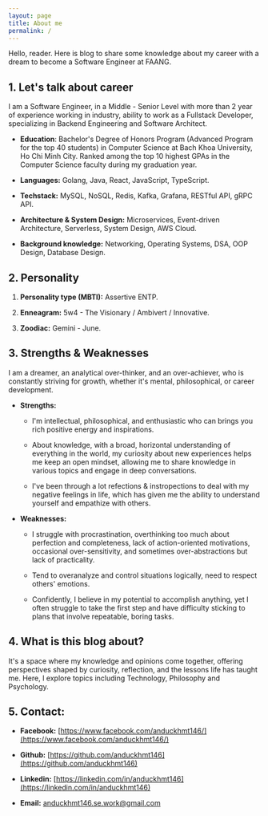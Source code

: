 ```yaml
---
layout: page
title: About me
permalink: /
---
```


Hello, reader. Here is blog to share some knowledge about my career with a dream to become a Software Engineer at FAANG.

## 1. Let's talk about career

I am a Software Engineer, in a Middle - Senior Level with more than 2 year of experience working in industry, ability to work as a Fullstack Developer, specializing in Backend Engineering and Software Architect.

- **Education**: Bachelor's Degree of Honors Program (Advanced Program for the top 40 students) in Computer Science at Bach Khoa University, Ho Chi Minh City. Ranked among the top 10 highest GPAs in the Computer Science faculty during my graduation year.

- **Languages:** Golang, Java, React, JavaScript, TypeScript.

- **Techstack:** MySQL, NoSQL, Redis, Kafka, Grafana, RESTful API, gRPC API.

- **Architecture & System Design:** Microservices, Event-driven Architecture, Serverless, System Design, AWS Cloud.

- **Background knowledge:** Networking, Operating Systems, DSA, OOP Design, Database Design.

## 2. Personality

1. **Personality type (MBTI):** Assertive ENTP.

2. **Enneagram:** 5w4 - The Visionary / Ambivert / Innovative.

3. **Zoodiac:** Gemini - June.

## 3. Strengths & Weaknesses

I am a dreamer, an analytical over-thinker, and an over-achiever, who is constantly striving for growth, whether it's mental, philosophical, or career development.

- **Strengths:**

  - I'm intellectual, philosophical, and enthusiastic who can brings you rich positive energy and inspirations.

  - About knowledge, with a broad, horizontal understanding of everything in the world, my curiosity about new experiences helps me keep an open mindset, allowing me to share knowledge in various topics and engage in deep conversations.

  - I've been through a lot refections & instropections to deal with my negative feelings in life, which has given me the ability to understand yourself and empathize with others.

- **Weaknesses:**

  - I struggle with procrastination, overthinking too much about perfection and completeness, lack of action-oriented motivations, occasional over-sensitivity, and sometimes over-abstractions but lack of practicality.

  - Tend to overanalyze and control situations logically, need to respect others' emotions.

  - Confidently, I believe in my potential to accomplish anything, yet I often struggle to take the first step and have difficulty sticking to plans that involve repeatable, boring tasks.

## 4. What is this blog about?

It's a space where my knowledge and opinions come together, offering perspectives shaped by curiosity, reflection, and the lessons life has taught me. Here, I explore topics including Technology, Philosophy and Psychology.

## 5. Contact:

- **Facebook:** [https://www.facebook.com/anduckhmt146/](https://www.facebook.com/anduckhmt146/)

- **Github:** [https://github.com/anduckhmt146](https://github.com/anduckhmt146)

- **Linkedin:** [https://linkedin.com/in/anduckhmt146](https://linkedin.com/in/anduckhmt146)

- **Email:** anduckhmt146.se.work@gmail.com
